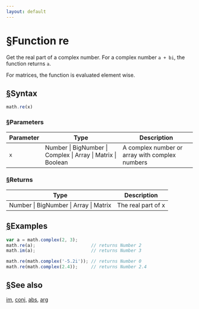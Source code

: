 ```yaml
---
layout: default
---
```


<h1 id="function-re"><a href="#function-re">&sect;</a>Function re</h1>

Get the real part of a complex number.
For a complex number `a + bi`, the function returns `a`.

For matrices, the function is evaluated element wise.


<h2 id="syntax"><a href="#syntax">&sect;</a>Syntax</h2>

```js
math.re(x)
```

<h3 id="parameters"><a href="#parameters">&sect;</a>Parameters</h3>

Parameter | Type | Description
--------- | ---- | -----------
`x` | Number &#124; BigNumber &#124; Complex &#124; Array &#124; Matrix &#124; Boolean |  A complex number or array with complex numbers

<h3 id="returns"><a href="#returns">&sect;</a>Returns</h3>

Type | Description
---- | -----------
Number &#124; BigNumber &#124; Array &#124; Matrix | The real part of x


<h2 id="examples"><a href="#examples">&sect;</a>Examples</h2>

```js
var a = math.complex(2, 3);
math.re(a);                     // returns Number 2
math.im(a);                     // returns Number 3

math.re(math.complex('-5.2i')); // returns Number 0
math.re(math.complex(2.4));     // returns Number 2.4
```


<h2 id="see-also"><a href="#see-also">&sect;</a>See also</h2>

[im](im.html),
[conj](conj.html),
[abs](abs.html),
[arg](arg.html)


<!-- Note: This file is automatically generated from source code comments. Changes made in this file will be overridden. -->
